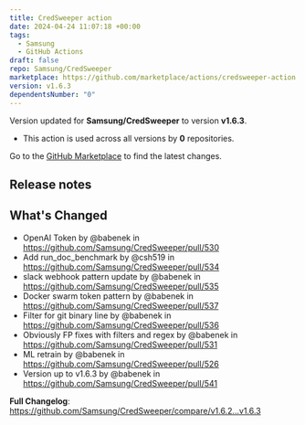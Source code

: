 ```yaml
---
title: CredSweeper action
date: 2024-04-24 11:07:18 +00:00
tags:
  - Samsung
  - GitHub Actions
draft: false
repo: Samsung/CredSweeper
marketplace: https://github.com/marketplace/actions/credsweeper-action
version: v1.6.3
dependentsNumber: "0"
---
```



Version updated for **Samsung/CredSweeper** to version **v1.6.3**.
- This action is used across all versions by **0** repositories.

Go to the [GitHub Marketplace](https://github.com/marketplace/actions/credsweeper-action) to find the latest changes.

## Release notes

## What's Changed
* OpenAI Token by @babenek in https://github.com/Samsung/CredSweeper/pull/530
* Add run_doc_benchmark by @csh519 in https://github.com/Samsung/CredSweeper/pull/534
* slack webhook pattern update by @babenek in https://github.com/Samsung/CredSweeper/pull/535
* Docker swarm token pattern by @babenek in https://github.com/Samsung/CredSweeper/pull/537
* Filter for git binary line by @babenek in https://github.com/Samsung/CredSweeper/pull/536
* Obviously FP fixes with filters and regex by @babenek in https://github.com/Samsung/CredSweeper/pull/531
* ML retrain by @babenek in https://github.com/Samsung/CredSweeper/pull/526
* Version up to v1.6.3 by @babenek in https://github.com/Samsung/CredSweeper/pull/541


**Full Changelog**: https://github.com/Samsung/CredSweeper/compare/v1.6.2...v1.6.3
